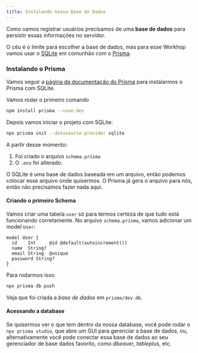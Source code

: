```yaml
---
title: Instalando nossa Base de Dados
---
```


Como vamos registrar usuários precisamos de uma **base de dados** para persistir essas informações no servidor. 

O céu é o limite para escolher a base de dados, mas para esse Workhop vamos usar o [SQLite](https://www.sqlite.org/) em comunhão com o [Prisma](https://www.prisma.io/).


### Instalando o Prisma 

Vamos seguir a [página da documentação do Prisma](https://www.prisma.io/docs/getting-started/quickstart) para instalarmos o Prisma com SQLite.

Vamos rodar o primeiro comando 

```bash
npm install prisma --save-dev 
```

Depois vamos iniciar o projeto com SQLite: 

```bash
npx prisma init --datasource-provider sqlite 
```

A partir desse momento: 

1. Foi criado o arquivo `schema.prisma`
2. O `.env` foi alterado. 

O SQLite é uma base de dados baseada em um arquivo, então podemos colocar esse arquivo onde quisermos. O Prisma já gera o arquivo para nós, então não precisamos fazer nada aqui.  

#### Criando o primeiro Schema

Vamos criar uma tabela `user` só para termos certeza de que tudo está funcionando corretamente. No arquivo `schema.prisma`, vamos adicionar um model `User`: 

```prisma title="prisma/schema.prisma"
model User {
  id    Int     @id @default(autoincrement())
  name  String?
  email String  @unique
  password String?
}
```

Para rodarmos isso: 

```bash
npx prisma db push
```

Veja que foi criada a *base de dados* em `prisma/dev.db`. 

#### Acessando a database

Se quisermos ver o que tem dentro da nossa database, você pode rodar o `npx prisma studio`, que abre um GUI para gerenciar a base de dados, ou, alternativamente você pode conectar essa base de dados ao seu gerenciador de base dados favorito, como *dbeaver*, *tableplus*, etc. 